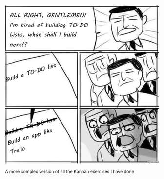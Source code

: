 <img src="./images/all-right-gentlemen.jpg"/>

A more complex version of all the Kanban exercises I have done
